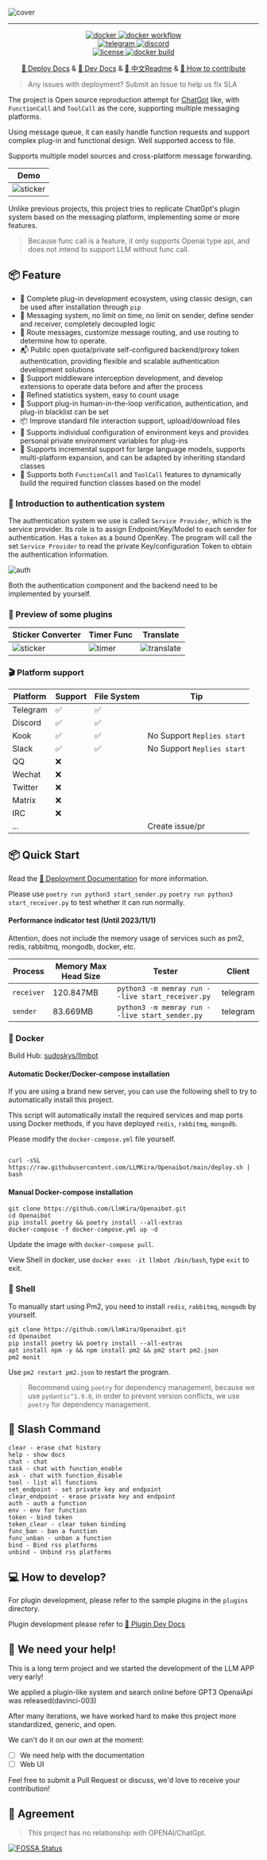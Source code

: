 ![cover](https://raw.githubusercontent.com/LlmKira/.github/main/llmbot/project_cover.png)

-----------------------

<p align="center">
<a href="https://hub.docker.com/repository/docker/sudoskys/llmbot/general">
    <img src="https://img.shields.io/docker/pulls/sudoskys/llmbot" alt="docker">
</a>
<a href="https://github.com/llmkira/openaibot/actions/workflows/docker-ci.yaml">
    <img src="https://github.com/llmkira/openaibot/actions/workflows/docker-ci.yaml/badge.svg" alt="docker workflow">
</a>
<br />
<a href="https://t.me/Openai_LLM">
    <img src="https://img.shields.io/badge/Join-Telegram-blue" alt="telegram">
</a>
<a href="https://discord.gg/6QHNdwhdE5">
    <img src="https://img.shields.io/badge/Join-Discord-blue" alt="discord">
</a>
<br/>
<a href="https://raw.githubusercontent.com/llmkira/openaibot/main/LICENSE">
    <img src="https://img.shields.io/github/license/llmkira/openaibot" alt="license">
</a>
<a href="https://hub.docker.com/repository/docker/sudoskys/llmbot/builds">
    <img src="https://img.shields.io/docker/v/sudoskys/llmbot" alt="docker build">
</a>
</p>

<p align="center">
  <a href="https://llmkira.github.io/Docs/en">🍩 Deploy Docs</a> 
  &
  <a href="https://llmkira.github.io/Docs/en/dev/basic">🧀 Dev Docs</a>
  &
  <a href="README.md">📝 中文Readme</a>
  &
  <a href="CONTRIBUTING.md">🤝 How to contribute</a>
</p>

> Any issues with deployment? Submit an Issue to help us fix SLA

The project is Open source reproduction attempt for [ChatGpt](https://chatgpt.com) like, with `FunctionCall`
and `ToolCall` as the core,
supporting multiple messaging platforms.

Using message queue, it can easily handle function requests and support complex plug-in and functional design. Well
supported access to file.

Supports multiple model sources and cross-platform message forwarding.

| Demo                              | 
|-----------------------------------|
| ![sticker](./docs/chain_chat.gif) |

Unlike previous projects, this project tries to replicate ChatGpt's plugin system based on the messaging platform,
implementing some or more features.

> Because func call is a feature, it only supports Openai type api, and does not intend to support LLM without func
> call.

## 📦 Feature

- 🍪 Complete plug-in development ecosystem, using classic design, can be used after installation through `pip`
- 📝 Messaging system, no limit on time, no limit on sender, define sender and receiver, completely decoupled logic
- 📎 Route messages, customize message routing, and use routing to determine how to operate.
- 📬 Public open quota/private self-configured backend/proxy token authentication, providing flexible and scalable
  authentication development solutions
- 🍾 Support middleware interception development, and develop extensions to operate data before and after the process
- 🎵 Refined statistics system, easy to count usage
- 🍰 Support plug-in human-in-the-loop verification, authentication, and plug-in blacklist can be set
- 📦 Improve standard file interaction support, upload/download files
- 🍖 Supports individual configuration of environment keys and provides personal private environment variables for
  plug-ins
- 🍟 Supports incremental support for large language models, supports multi-platform expansion, and can be adapted by
  inheriting standard classes
- 🍔 Supports both `FunctionCall` and `ToolCall` features to dynamically build the required function classes based on the
  model

### 🧀 Introduction to authentication system

The authentication system we use is called `Service Provider`, which is the service provider. Its role is to assign
Endpoint/Key/Model to each sender for authentication.
Has a `token` as a bound OpenKey. The program will call the set `Service Provider` to read the private Key/configuration
Token to obtain the authentication information.

![auth](./docs/SeriveProvider.svg)

Both the authentication component and the backend need to be implemented by yourself.

### 🧀 Preview of some plugins

| Sticker Converter                   | Timer Func                      | Translate                                    |
|-------------------------------------|---------------------------------|----------------------------------------------|
| ![sticker](./docs/sticker_func.gif) | ![timer](./docs/timer_func.gif) | ![translate](./docs/translate_file_func.gif) |

### 🎬 Platform support

| Platform | Support | File System | Tip                        |
|----------|---------|-------------|----------------------------|
| Telegram | ✅       | ✅           |                            |
| Discord  | ✅       | ✅           |                            |
| Kook     | ✅       | ✅           | No Support `Replies start` |
| Slack    | ✅       | ✅           | No Support `Replies start` |
| QQ       | ❌       |             |                            |
| Wechat   | ❌       |             |                            |
| Twitter  | ❌       |             |                            |
| Matrix   | ❌       |             |                            |
| IRC      | ❌       |             |                            |
| ...      |         |             | Create issue/pr            |

## 📦 Quick Start

Read the [🧀 Deployment Documentation](https://llmkira.github.io/Docs/) for more information.

Please use `poetry run python3 start_sender.py` `poetry run python3 start_receiver.py` to test whether it can run normally.

#### Performance indicator test (Until 2023/11/1)

Attention, does not include the memory usage of services such as pm2, redis, rabbitmq, mongodb, docker, etc.

| Process    | Memory Max Head Size | Tester                                           | Client   |
|------------|----------------------|--------------------------------------------------|----------|
| `receiver` | 120.847MB            | `python3 -m memray run --live start_receiver.py` | telegram |
| `sender`   | 83.669MB             | `python3 -m memray run --live start_sender.py`   | telegram |

### 🥣 Docker

Build Hub: [sudoskys/llmbot](https://hub.docker.com/repository/docker/sudoskys/llmbot/general)

#### Automatic Docker/Docker-compose installation

If you are using a brand new server, you can use the following shell to try to automatically install this project.

This script will automatically install the required services and map ports using Docker methods, if you have
deployed `redis`, `rabbitmq`, `mongodb`.

Please modify the `docker-compose.yml` file yourself.

```shell

curl -sSL https://raw.githubusercontent.com/LLMKira/Openaibot/main/deploy.sh | bash
```

#### Manual Docker-compose installation

```shell
git clone https://github.com/LlmKira/Openaibot.git
cd Openaibot
pip install poetry && poetry install --all-extras
docker-compose -f docker-compose.yml up -d

```

Update the image with `docker-compose pull`.

View Shell in docker, use `docker exec -it llmbot /bin/bash`, type `exit` to exit.

### 🍔 Shell

To manually start using Pm2, you need to install `redis`, `rabbitmq`, `mongodb` by yourself.

```shell
git clone https://github.com/LlmKira/Openaibot.git
cd Openaibot
pip install poetry && poetry install --all-extras
apt install npm -y && npm install pm2 && pm2 start pm2.json
pm2 monit

```

Use `pm2 restart pm2.json` to restart the program.

> Recommend using `poetry` for dependency management, because we use `pydantic^1.9.0`, in order to prevent version
> conflicts, we use `poetry` for dependency management.

## 🍪 Slash Command

```shell
clear - erase chat history
help - show docs
chat - chat
task - chat with function_enable
ask - chat with function_disable
tool - list all functions
set_endpoint - set private key and endpoint
clear_endpoint - erase private key and endpoint
auth - auth a function
env - env for function
token - bind token
token_clear - clear token binding
func_ban - ban a function
func_unban - unban a function
bind - Bind rss platforms
unbind - Unbind rss platforms
```

## 💻 How to develop?

For plugin development, please refer to the sample plugins in the `plugins` directory.

Plugin development please refer to [🧀 Plugin Dev Docs](https://llmkira.github.io/Docs/en/dev/basic)

## 🤝 We need your help!

This is a long term project and we started the development of the LLM APP very early!

We applied a plugin-like system and search online before GPT3 OpenaiApi was released(davinci-003)

After many iterations, we have worked hard to make this project more standardized, generic, and open.

We can't do it on our own at the moment:

- [ ] We need help with the documentation
- [ ] Web UI

Feel free to submit a Pull Request or discuss, we'd love to receive your contribution!

## 📜 Agreement

> This project has no relationship with OPENAI/ChatGpt.


[![FOSSA Status](https://app.fossa.com/api/projects/git%2Bgithub.com%2Fsudoskys%2FOpenaibot.svg?type=small)](https://app.fossa.com/projects/git%2Bgithub.com%2Fsudoskys%2FOpenaibot?ref=badge_small)